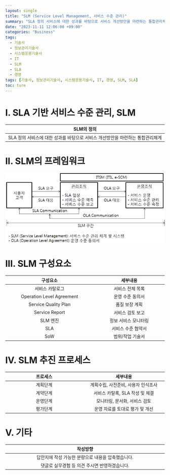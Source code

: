 ```yaml
---
layout: single
title: "SLM (Service Level Management, 서비스 수준 관리)"
summary: "SLA 정의 서비스에 대한 성과를 바탕으로 서비스 개선방안을 마련하는 통합관리체계"
date: "2023-11-11 12:06:00 +09:00"
categories: "Business"
tags:
  - 기술사
  - 정보관리기술사
  - 시스템응용기술사
  - IT
  - SLM
  - SLA
  - 경영
tags: [기술사, 정보관리기술사, 시스템응용기술사, IT, 경영, SLM, SLA]
toc: ture
---
```


# I. SLA 기반 서비스 수준 관리, SLM

SLM의 정의 |
:---:|
SLA 정의 서비스에 대한 성과를 바탕으로 서비스 개선방안을 마련하는 통합관리체계 |

# II. SLM의 프레임워크

![샘플이미지](/assets/2023-11-11-SLM01.webp "[ 출처 : https://itpenote.tistory.com/205 ]")

# III. SLM 구성요소

구성요소 | 세부내용
:---:|:---:
서비스 카탈로그 | 서비스 전체 목록
Operation Level Agreement | 운영 수준 동의서
Service Quality Plan | 품질 보장 계획
Service Report | 서비스 검토 보고
SLM 엔진 | 정보 서비스 모니터링
SLA | 서비스 수준 협약서
SoW | 범위/작업 기술서

# IV. SLM 추진 프로세스

프로세스 | 세부내용
:---: | :---:
계획단계 | 계획수립, 사전준비, 사용자 인식조사
계약단계 | 서비스 카탈록, SLA 작성 및 체결
운영단계 | 모니터링, 문서화, 서비스 검토
평가단계 | 운영 자료를 토대로 평가 및 개선


# V. 기타

작성방향 |
:---:|
답안지에 작성 가능한 분량으로 내용을 압축했습니다. |
댓글로 실무경험 등 의견 주시면 반영하겠습니다. |

<style>
table th:first-of-type {
    width: 1%;
}
table th:nth-of-type(2) {
    width: 1%;
}
table th:nth-of-type(3) {
    width: 1%;
}
</style>